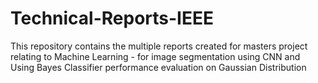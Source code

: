 # Technical-Reports-IEEE
This repository contains the multiple reports created for masters project relating to Machine Learning - for image segmentation using CNN and Using Bayes Classifier performance evaluation on Gaussian Distribution
